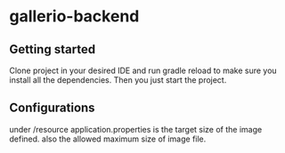 # gallerio-backend

## Getting started
 Clone project in your desired IDE and run gradle reload to make sure
 you install all the dependencies.
 Then you just start the project.
 
 ## Configurations
 under /resource application.properties is the target size of the image defined.
 also the allowed maximum size of image file.